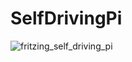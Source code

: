 # SelfDrivingPi

![fritzing_self_driving_pi](https://raw.githubusercontent.com/lellebebbl/SelfDrivingPi/master/test_bb.png?token=AJgJ6Us8XDSiwbtLtYjxx8vhKBtyn8e1ks5a6wJMwA%3D%3D)
